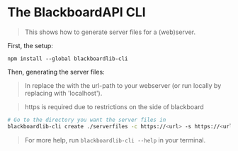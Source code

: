# The BlackboardAPI CLI

> This shows how to generate server files for a (web)server.

First, the setup:

```
npm install --global blackboardlib-cli
```

Then, generating the server files:

> In replace the <url> with the url-path to your webserver (or run locally by
> replacing <url> with 'localhost').  

> https is required due to restrictions on the side of blackboard

```bash
# Go to the directory you want the server files in
blackboardlib-cli create ./serverfiles -c https://<url> -s https://<url>/server.js
```

> For more help, run `blackboardlib-cli --help` in your terminal.
